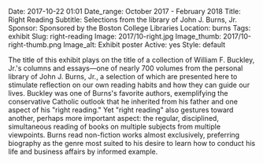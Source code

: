 Date: 2017-10-22 01:01 
Date_range: October 2017 - February 2018
Title: Right Reading
Subtitle: Selections from the library of John J. Burns, Jr.
Sponsor: Sponsored by the Boston College Libraries
Location: burns
Tags: exhibit
Slug: right-reading
Image: 2017/10-right.jpg
Image_thumb: 2017/10-right-thumb.png
Image_alt: Exhibit poster
Active: yes
Style: default

The title of this exhibit plays on the title of a collection of William F. Buckley, Jr.'s columns and essays—one of nearly 700 volumes from the personal library of John J. Burns, Jr., a selection of which are presented here to stimulate reflection on our own reading habits and how they can guide our lives. Buckley was one of Burns's favorite authors, exemplifying the conservative Catholic outlook that he inherited from his father and one aspect of his "right reading." Yet "right reading" also gestures toward another, perhaps more important aspect: the regular, disciplined, simultaneous reading of books on multiple subjects from multiple viewpoints.
Burns read non-fiction works almost exclusively, preferring biography as the genre most suited to his desire to learn how to conduct his life and business affairs by informed example.


